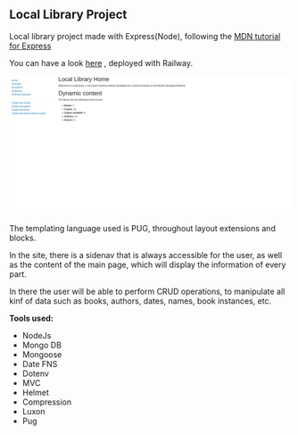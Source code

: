 ## Local Library Project

Local library project made with Express(Node), following the <a href='https://developer.mozilla.org/en-US/docs/Learn/Server-side/Express_Nodejs/deployment#in_this_module'>MDN tutorial for Express</a>

You can have a look <a href='https://express-locallibrary-production-5c50.up.railway.app/catalog'>here</a> , deployed with Railway.

<img src='./locallibrary.jpg'>

The templating language used is PUG, throughout layout extensions and blocks.

In the site, there is a sidenav that is always accessible for the user, as well as the content of the main page, which will display the information of every part.

In there the user will be able to perform CRUD operations, to manipulate all kinf of data such as books, authors, dates, names, book instances, etc.

**Tools used:**

- NodeJs
- Mongo DB
- Mongoose
- Date FNS
- Dotenv
- MVC
- Helmet
- Compression
- Luxon
- Pug
